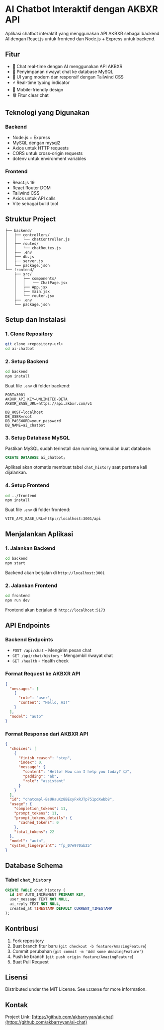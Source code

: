 # AI Chatbot Interaktif dengan AKBXR API

Aplikasi chatbot interaktif yang menggunakan API AKBXR sebagai backend AI dengan React.js untuk frontend dan Node.js + Express untuk backend.

## Fitur

- 🤖 Chat real-time dengan AI menggunakan API AKBXR
- 💾 Penyimpanan riwayat chat ke database MySQL
- 🎨 UI yang modern dan responsif dengan Tailwind CSS
- ⚡ Real-time typing indicator
- 📱 Mobile-friendly design
- 🗑️ Fitur clear chat

## Teknologi yang Digunakan

### Backend
- Node.js + Express
- MySQL dengan mysql2
- Axios untuk HTTP requests
- CORS untuk cross-origin requests
- dotenv untuk environment variables

### Frontend
- React.js 19
- React Router DOM
- Tailwind CSS
- Axios untuk API calls
- Vite sebagai build tool

## Struktur Project

```
├── backend/
│   ├── controllers/
│   │   └── chatController.js
│   ├── routes/
│   │   └── chatRoutes.js
│   ├── .env
│   ├── db.js
│   ├── server.js
│   └── package.json
└── frontend/
    ├── src/
    │   ├── components/
    │   │   └── ChatPage.jsx
    │   ├── App.jsx
    │   ├── main.jsx
    │   └── router.jsx
    ├── .env
    └── package.json
```

## Setup dan Instalasi

### 1. Clone Repository
```bash
git clone <repository-url>
cd ai-chatbot
```

### 2. Setup Backend

```bash
cd backend
npm install
```

Buat file `.env` di folder backend:
```env
PORT=3001
AKBXR_API_KEY=UNLIMITED-BETA
AKBXR_BASE_URL=https://api.akbxr.com/v1

DB_HOST=localhost
DB_USER=root
DB_PASSWORD=your_password
DB_NAME=ai_chatbot
```

### 3. Setup Database MySQL

Pastikan MySQL sudah terinstall dan running, kemudian buat database:
```sql
CREATE DATABASE ai_chatbot;
```

Aplikasi akan otomatis membuat tabel `chat_history` saat pertama kali dijalankan.

### 4. Setup Frontend

```bash
cd ../frontend
npm install
```

Buat file `.env` di folder frontend:
```env
VITE_API_BASE_URL=http://localhost:3001/api
```

## Menjalankan Aplikasi

### 1. Jalankan Backend
```bash
cd backend
npm start
```
Backend akan berjalan di `http://localhost:3001`

### 2. Jalankan Frontend
```bash
cd frontend
npm run dev
```
Frontend akan berjalan di `http://localhost:5173`

## API Endpoints

### Backend Endpoints

- `POST /api/chat` - Mengirim pesan chat
- `GET /api/chat/history` - Mengambil riwayat chat
- `GET /health` - Health check

### Format Request ke AKBXR API

```json
{
  "messages": [
    {
      "role": "user",
      "content": "Hello, AI!"
    }
  ],
  "model": "auto"
}
```

### Format Response dari AKBXR API

```json
{
  "choices": [
    {
      "finish_reason": "stop",
      "index": 0,
      "message": {
        "content": "Hello! How can I help you today? 😊",
        "padding": "ab",
        "role": "assistant"
      }
    }
  ],
  "id": "chatcmpl-BsUHauKz8BExyFxRJTp751pdXwbb8",
  "usage": {
    "completion_tokens": 11,
    "prompt_tokens": 11,
    "prompt_tokens_details": {
      "cached_tokens": 0
    },
    "total_tokens": 22
  },
  "model": "auto",
  "system_fingerprint": "fp_07e970ab25"
}
```

## Database Schema

### Tabel `chat_history`

```sql
CREATE TABLE chat_history (
  id INT AUTO_INCREMENT PRIMARY KEY,
  user_message TEXT NOT NULL,
  ai_reply TEXT NOT NULL,
  created_at TIMESTAMP DEFAULT CURRENT_TIMESTAMP
);
```

## Kontribusi

1. Fork repository
2. Buat branch fitur baru (`git checkout -b feature/AmazingFeature`)
3. Commit perubahan (`git commit -m 'Add some AmazingFeature'`)
4. Push ke branch (`git push origin feature/AmazingFeature`)
5. Buat Pull Request

## Lisensi

Distributed under the MIT License. See `LICENSE` for more information.

## Kontak

Project Link: [https://github.com/akbarryyan/ai-chat](https://github.com/akbarryyan/ai-chat)
